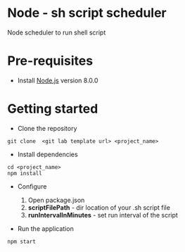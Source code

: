 # Node - sh script scheduler

Node scheduler to run shell script

# Pre-requisites

- Install [Node.js](https://nodejs.org/en/) version 8.0.0

# Getting started

- Clone the repository

```
git clone  <git lab template url> <project_name>
```

- Install dependencies

```
cd <project_name>
npm install
```

- Configure

  1.  Open package.json
  2.  **scriptFilePath** - dir location of your .sh script file
  3.  **runIntervalInMinutes** - set run interval of the script

- Run the application

```
npm start
```
